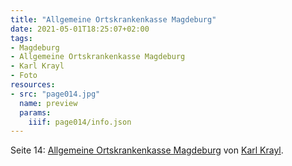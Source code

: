 ```yaml
---
title: "Allgemeine Ortskrankenkasse Magdeburg"
date: 2021-05-01T18:25:07+02:00
tags:
- Magdeburg
- Allgemeine Ortskrankenkasse Magdeburg
- Karl Krayl
- Foto
resources:
- src: "page014.jpg"
  name: preview
  params:
    iiif: page014/info.json
---
```

Seite 14: [Allgemeine Ortskrankenkasse Magdeburg](/tags/Allgemeine-Ortskrankenkasse-Magdeburg) von [Karl Krayl](/tags/Karl-Krayl).
